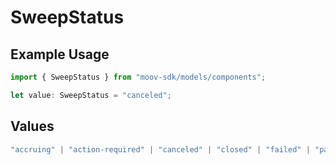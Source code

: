 # SweepStatus

## Example Usage

```typescript
import { SweepStatus } from "moov-sdk/models/components";

let value: SweepStatus = "canceled";
```

## Values

```typescript
"accruing" | "action-required" | "canceled" | "closed" | "failed" | "paid"
```